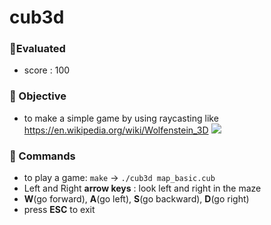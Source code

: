 # cub3d

### :mag_right:Evaluated
+ score : 100
### :mag_right: Objective
- to make a simple game by using raycasting like https://en.wikipedia.org/wiki/Wolfenstein_3D
![](./cub3d.gif)
### :mag_right: Commands
- to play a game: ```make``` -> ```./cub3d map_basic.cub```
- Left and Right **arrow keys** :  look left and right in the maze
- **W**(go forward), **A**(go left), **S**(go backward), **D**(go right)
- press **ESC** to exit